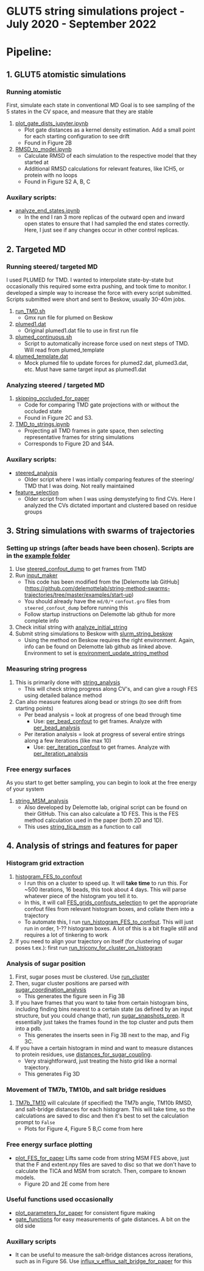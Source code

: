 # GLUT5 string simulations project - July 2020 - September 2022



# Pipeline:
## 1. GLUT5 atomistic simulations 

### Running atomistic
First, simulate each state in conventional MD
Goal is to see sampling of the 5 states in the CV space, and measure that they are stable
1. [plot_gate_dists_jupyter.ipynb](https://github.com/semccomas/GLUT5_string/blob/master/GLUT5_atomistic/analysis/scripts/plot_gate_dists_jupyter.ipynb)
   - Plot gate distances as a kernel density estimation. Add a small point for each starting configuration to see drift
   - Found in Figure 2B
2. [RMSD_to_model.ipynb](https://github.com/semccomas/GLUT5_string/blob/master/GLUT5_atomistic/analysis/scripts/RMSD_to_model.ipynb)
   - Calculate RMSD of each simulation to the respective model that they started at
   - Additional RMSD calculations for relevant features, like ICH5, or protein with no loops
   - Found in Figure S2 A, B, C


### Auxilary scripts:
* [analyze_end_states.ipynb](https://github.com/semccomas/GLUT5_string/blob/master/GLUT5_atomistic/analysis/scripts/analyze_end_states.ipynb)
   - In the end I ran 3 more replicas of the outward open and inward open states to ensure that I had sampled the end states correctly. Here, I just see if any changes occur in other control replicas.








## 2. Targeted MD

### Running steered/ targeted MD
I used PLUMED for TMD. I wanted to interpolate state-by-state but occasionally this required some extra pushing, and took time to monitor. I developed a simple way to increase the force with every script submitted. Scripts submitted were short and sent to Beskow, usually 30-40m jobs.
1. [run_TMD.sh](https://github.com/semccomas/GLUT5_string/blob/master/steered/state_by_state_running/targeted_MD/plumed_master/run_TMD.sh)
   - Gmx run file for plumed on Beskow
2. [plumed1.dat](https://github.com/semccomas/GLUT5_string/blob/master/steered/state_by_state_running/targeted_MD/plumed_master/plumed1.dat)
   - Original plumed1.dat file to use in first run file
3. [plumed_continuous.sh](https://github.com/semccomas/GLUT5_string/blob/master/steered/state_by_state_running/targeted_MD/plumed_master/plumed_continuous.sh)
   - Script to automatically increase force used on next steps of TMD. Will read from plumed_template
4. [plumed_template.dat](https://github.com/semccomas/GLUT5_string/blob/master/steered/state_by_state_running/targeted_MD/plumed_master/plumed_template.dat)
   - Mock plumed file to update forces for plumed2.dat, plumed3.dat, etc. Must have same target input as plumed1.dat


### Analyzing steered / targeted MD
1. [skipping_occluded_for_paper](https://github.com/semccomas/GLUT5_string/blob/master/steered/analysis/scripts/skipping_occluded_for_paper.ipynb)
   - Code for comparing TMD gate projections with or without the occluded state
   - Found in Figure 2C and S3.
2. [TMD_to_strings.ipynb](https://github.com/semccomas/GLUT5_string/blob/master/steered/analysis/scripts/TMD_to_strings.ipynb)
   - Projecting all TMD frames in gate space, then selecting representative frames for string simulations
   - Corresponds to Figure 2D and S4A.


### Auxilary scripts:
* [steered_analysis](https://github.com/semccomas/GLUT5_string/blob/master/steered/analysis/scripts/steered_analysis.ipynb)
   - Older script where I was intially comparing features of the steering/ TMD that I was doing. Not really maintained
* [feature_selection](https://github.com/semccomas/GLUT5_string/blob/master/steered/analysis/scripts/feature_selection.ipynb)
   - Older script from when I was using demystefying to find CVs. Here I analyzed the CVs dictated important and clustered based on residue groups




## 3. String simulations with swarms of trajectories
### Setting up strings (after beads have been chosen). Scripts are in the [example folder](https://github.com/semccomas/GLUT5_string/tree/master/string/string_sims/TMD_initial_path/influx_BFRU_gate_CV)
1. Use [steered_confout_dump](https://github.com/semccomas/GLUT5_string/blob/master/string/string_sims/TMD_initial_path/influx_BFRU_gate_CV/steered_confout_dump.sh) to get frames from TMD
2. Run [input_maker](https://github.com/semccomas/GLUT5_string/blob/master/string/string_sims/TMD_initial_path/influx_BFRU_gate_CV/input_maker.ipynb)
   - This code has been modified from the [Delemotte lab GitHub] (https://github.com/delemottelab/string-method-swarms-trajectories/tree/master/examples/start-up)
   - You should already have the `md/0/*` `confout.gro` files from `steered_confout_dump` before running this
   - Follow startup instructions on Delemotte lab github for more complete info
3. Check initial string with [analyze_initial_string](https://github.com/semccomas/GLUT5_string/blob/master/string/string_sims/TMD_initial_path/influx_BFRU_gate_CV/analyze_initial_string.ipynb)
4. Submit string simulations to Beskow with [slurm_string_beskow](https://github.com/semccomas/GLUT5_string/blob/master/string/string_sims/TMD_initial_path/influx_BFRU_gate_CV/slurm_string_beskow.ipynb)
   - Using the method on Beskow requires the right environment. Again, info can be found on Delemotte lab github as linked above. Environment to set is [environment_update_string_method](https://github.com/semccomas/GLUT5_string/blob/master/string/analysis/scripts/conda_env/environment.yml)

### Measuring string progress
1. This is primarily done with [string_analysis](https://github.com/semccomas/GLUT5_string/blob/master/string/analysis/scripts/string_analysis.ipynb)
   - This will check string progress along CV's, and can give a rough FES using detailed balance method
2. Can also measure features along bead or strings (to see drift from starting points)
   - Per bead analysis = look at progress of one bead through time
      - Use: [per_bead_confout](https://github.com/semccomas/GLUT5_string/blob/master/string/analysis/scripts/gmx_commands/per_bead_confout_SLURM.sh) to get frames. Analyze with [per_bead_analysis](https://github.com/semccomas/GLUT5_string/blob/master/string/analysis/scripts/per_bead_analysis.ipynb)
   - Per iteration analysis = look at progress of several entire strings along a few iterations (like max 10)
      - Use: [per_iteration_confout](https://github.com/semccomas/GLUT5_string/blob/master/string/analysis/scripts/gmx_commands/per_iteration_confout_SLURM.sh) to get frames. Analyze with [per_iteration_analysis](https://github.com/semccomas/GLUT5_string/blob/master/string/analysis/scripts/per_iteration_analysis.ipynb)

### Free energy surfaces
As you start to get better sampling, you can begin to look at the free energy of your system
1. [string_MSM_analysis](https://github.com/semccomas/GLUT5_string/blob/master/string/analysis/scripts/string_MSM_analysis_TICs_deep_time-dev.ipynb)
   - Also developed by Delemotte lab, original script can be found on their GitHub. This can also calculate a 1D FES. This is the FES method calculation used in the paper (both 2D and 1D). 
   - This uses [string_tica_msm](https://github.com/semccomas/GLUT5_string/blob/master/string/analysis/scripts/string_tica_msm.py) as a function to call


## 4. Analysis of strings and features for paper
### Histogram grid extraction
1. [histogram_FES_to_confout](https://github.com/semccomas/GLUT5_string/blob/master/string/analysis/scripts/histogram_FES_to_confout.py)
   - I run this on a cluster to speed up. It will **take time** to run this. For ~500 iterations, 16 beads, this took about 4 days. This will parse whatever piece of the histogram you tell it to.
   - In this, it will call [FES_grids_confouts_selection](https://github.com/semccomas/GLUT5_string/blob/master/string/analysis/scripts/FES_grids_confouts_selection.sh) to get the appropriate confout files from relevant histogram boxes, and collate them into a trajectory
   - To automate this, I run [run_histogram_FES_to_confout](https://github.com/semccomas/GLUT5_string/blob/master/string/analysis/scripts/gmx_commands/run_histogram_FES_to_confout.sh). This will just run in order, 1-?? histogram boxes. A lot of this is a bit fragile still and requires a lot of tinkering to work
2. If you need to align your trajectory on itself (for clustering of sugar poses t.ex.): first run [run_trjconv_for_cluster_on_histogram](https://github.com/semccomas/GLUT5_string/blob/master/string/analysis/scripts/gmx_commands/run_trjconv_for_cluster_on_histograms.sh)

### Analysis of sugar position
1. First, sugar poses must be clustered. Use [run_cluster](https://github.com/semccomas/GLUT5_string/blob/master/string/analysis/scripts/gmx_commands/run_cluster.sh)
2. Then, sugar cluster positions are parsed with [sugar_coordination_analysis](https://github.com/semccomas/GLUT5_string/blob/master/string/analysis/scripts/sugar_coordination_analysis.ipynb)
   - This generates the figure seen in Fig 3B
3. If you have frames that you want to take from certain histogram bins, including finding bins nearest to a certain state (as defined by an input structure, but you could change that), run [sugar_snapshots_prep](https://github.com/semccomas/GLUT5_string/blob/master/string/analysis/scripts/sugar_snapshots_prep.ipynb). It essentially just takes the frames found in the top cluster and puts them into a pdb.
   - This generates the inserts seen in Fig 3B next to the map, and Fig 3C. 
4. If you have a certain histogram in mind and want to measure distances to protein residues, use [distances_for_sugar_coupling](https://github.com/semccomas/GLUT5_string/blob/master/string/analysis/scripts/distances_for_sugar_coupling.ipynb).
   - Very straightforward, just treating the histo grid like a normal trajectory.
   - This generates Fig 3D


### Movement of TM7b, TM10b, and salt bridge residues
1. [TM7b_TM10](https://github.com/semccomas/GLUT5_string/blob/master/string/analysis/scripts/TM7b_TM10.ipynb) will calculate (if specified) the TM7b angle, TM10b RMSD, and salt-bridge distances for each histogram. This will take time, so the calculations are saved to disc and then it's best to set the calculation prompt to `False`
   - Plots for Figure 4, Figure 5 B,C come from here



### Free energy surface plotting
* [plot_FES_for_paper](https://github.com/semccomas/GLUT5_string/blob/master/string/analysis/scripts/plot_FES_for_paper.ipynb) Lifts same code from string MSM FES above, just that the F and extent.npy files are saved to disc so that we don't have to calculate the TICA and MSM from scratch. Then, compare to known models.
   - Figure 2D and 2E come from here



### Useful functions used occasionally
* [plot_parameters_for_paper](https://github.com/semccomas/GLUT5_string/blob/master/string/analysis/scripts/plot_parameters_for_paper.py) for consistent figure making
* [gate_functions](https://github.com/semccomas/GLUT5_string/blob/master/string/analysis/scripts/gate_functions.py) for easy measurements of gate distances. A bit on the old side




### Auxillary scripts
* It can be useful to measure the salt-bridge distances across iterations, such as in Figure S6. Use [influx_v_efflux_salt_bridge_for_paper](https://github.com/semccomas/GLUT5_string/blob/master/string/analysis/scripts/influx_v_efflux_salt_bridge_for_paper.ipynb) for this










